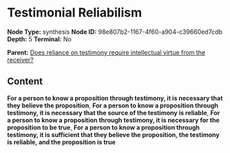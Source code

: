 # Testimonial Reliabilism

**Node Type:** synthesis
**Node ID:** 98e807b2-1167-4f60-a904-c39660ed7cdb
**Depth:** 5
**Terminal:** No

**Parent:** [Does reliance on testimony require intellectual virtue from the receiver?](does-reliance-on-testimony-require-intellectual-virtue-from-the-receiver-antithesis-e4888f40-1cd5-450a-a5dc-a5a167773f58.md)

## Content

**For a person to know a proposition through testimony, it is necessary that they believe the proposition**, **For a person to know a proposition through testimony, it is necessary that the source of the testimony is reliable**, **For a person to know a proposition through testimony, it is necessary for the proposition to be true**, **For a person to know a proposition through testimony, it is sufficient that they believe the proposition, the testimony is reliable, and the proposition is true**
